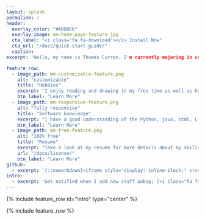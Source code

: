 ```yaml
---
layout: splash
permalink: /
header:
  overlay_color: "#ADD8E6"
  overlay_image: mm-home-page-feature.jpg
  cta_label: "<i class='fa fa-download'></i> Install Now"
  cta_url: "/docs/quick-start-guide/"
  caption:
excerpt: 'Hello, my name is Thomas Curran. I'm currently majoring in computer science at Marist college.<br /> <small><a href="https://github.com/mmistakes/minimal-mistakes/releases/tag/3.4.8">Latest release v3.4.8</a></small><br /><br /> {::nomarkdown}<iframe style="display: inline-block;" src="https://ghbtns.com/github-btn.html?user=mmistakes&repo=minimal-mistakes&type=star&count=true&size=large" frameborder="0" scrolling="0" width="160px" height="30px"></iframe> <iframe style="display: inline-block;" src="https://ghbtns.com/github-btn.html?user=mmistakes&repo=minimal-mistakes&type=fork&count=true&size=large" frameborder="0" scrolling="0" width="158px" height="30px"></iframe>{:/nomarkdown}'

feature_row:
  - image_path: mm-customizable-feature.png
    alt: "customizable"
    title: "Hobbies"
    excerpt: "I enjoy reading and drawing in my free time as well as hanging out with my friends."
    btn_label: "Learn More"
  - image_path: mm-responsive-feature.png
    alt: "fully responsive"
    title: "Software knowledge"
    excerpt: "I have a good understanding of the Python, java, html, C++ and C# coding languages. I also have experience with Photoshop and blender for more art related projects."
    btn_label: "Learn More"
  - image_path: mm-free-feature.png
    alt: "100% free"
    title: "Resume"
    excerpt: "Take a look at my resume for more details about my skills."
    url: "/docs/license/"
    btn_label: "Learn More"
github:
  - excerpt: '{::nomarkdown}<iframe style="display: inline-block;" src="https://ghbtns.com/github-btn.html?user=mmistakes&repo=minimal-mistakes&type=star&count=true&size=large" frameborder="0" scrolling="0" width="160px" height="30px"></iframe> <iframe style="display: inline-block;" src="https://ghbtns.com/github-btn.html?user=mmistakes&repo=minimal-mistakes&type=fork&count=true&size=large" frameborder="0" scrolling="0" width="158px" height="30px"></iframe>{:/nomarkdown}'
intro:
  - excerpt: 'Get notified when I add new stuff &nbsp; [<i class="fa fa-twitter"></i> @mmistakes](https://twitter.com/mmistakes){: .btn .btn--twitter}'
---
```


{% include feature_row id="intro" type="center" %}

{% include feature_row %}
